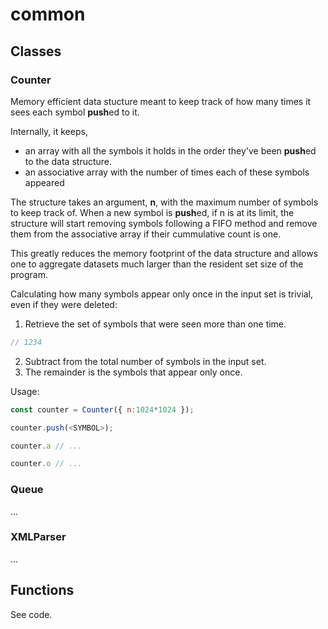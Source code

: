 # common

## Classes

### Counter

Memory efficient data stucture meant to keep track of how many times it sees
each symbol **push**ed to it.

Internally, it keeps,
 * an array with all the symbols it holds in the order they've
   been **push**ed to the data structure.
 * an associative array with the number of times each of these symbols appeared

The structure takes an argument, **n**, with the maximum number of symbols
to keep track of. When a new symbol is **push**ed, if n is at its limit,
the structure will start removing symbols following a FIFO method and remove
them from the associative array if their cummulative count is one.

This greatly reduces the memory footprint of the data structure and allows one
to aggregate datasets much larger than the resident set size of the program.

Calculating how many symbols appear only once in the input set is trivial,
even if they were deleted:

  1. Retrieve the set of symbols that were seen more than one time.
  ```javascript
  // 1234
  ```
  2. Subtract from the total number of symbols in the input set.
  3. The remainder is the symbols that appear only once.

Usage:

```javascript
const counter = Counter({ n:1024*1024 });

counter.push(<SYMBOL>);

counter.a // ...

counter.o // ...
```


### Queue

...

### XMLParser

...

## Functions

See code.
